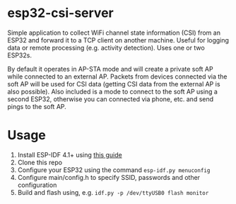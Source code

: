 # esp32-csi-server

Simple application to collect WiFi channel state information (CSI) from an ESP32 and forward it to a TCP client on another machine. Useful for logging data or remote processing (e.g. activity detection). Uses one or two ESP32s.

By default it operates in AP-STA mode and will create a private soft AP while connected to an external AP. Packets from devices connected via the soft AP will be used for CSI data (getting CSI data from the external AP is also possible). Also included is a mode to connect to the soft AP using a second ESP32, otherwise you can connected via phone, etc. and send pings to the soft AP.

# Usage

1. Install ESP-IDF 4.1+ using [this guide](https://docs.espressif.com/projects/esp-idf/en/latest/esp32/versions.html)
2. Clone this repo
3. Configure your ESP32 using the command `esp-idf.py menuconfig`
4. Configure main/config.h to specify SSID, passwords and other configuration
5. Build and flash using, e.g. `idf.py -p /dev/ttyUSB0 flash monitor`
